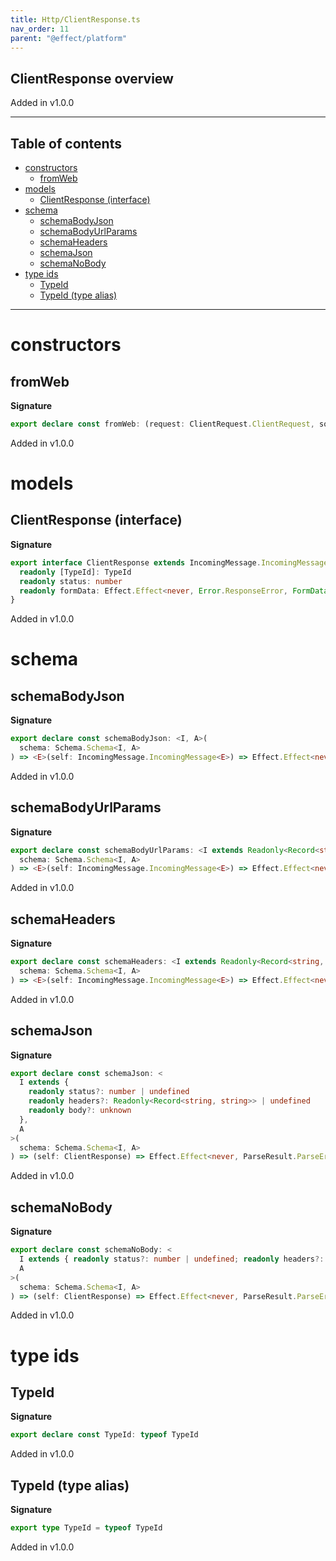 ```yaml
---
title: Http/ClientResponse.ts
nav_order: 11
parent: "@effect/platform"
---
```


## ClientResponse overview

Added in v1.0.0

---

<h2 class="text-delta">Table of contents</h2>

- [constructors](#constructors)
  - [fromWeb](#fromweb)
- [models](#models)
  - [ClientResponse (interface)](#clientresponse-interface)
- [schema](#schema)
  - [schemaBodyJson](#schemabodyjson)
  - [schemaBodyUrlParams](#schemabodyurlparams)
  - [schemaHeaders](#schemaheaders)
  - [schemaJson](#schemajson)
  - [schemaNoBody](#schemanobody)
- [type ids](#type-ids)
  - [TypeId](#typeid)
  - [TypeId (type alias)](#typeid-type-alias)

---

# constructors

## fromWeb

**Signature**

```ts
export declare const fromWeb: (request: ClientRequest.ClientRequest, source: Response) => ClientResponse
```

Added in v1.0.0

# models

## ClientResponse (interface)

**Signature**

```ts
export interface ClientResponse extends IncomingMessage.IncomingMessage<Error.ResponseError> {
  readonly [TypeId]: TypeId
  readonly status: number
  readonly formData: Effect.Effect<never, Error.ResponseError, FormData>
}
```

Added in v1.0.0

# schema

## schemaBodyJson

**Signature**

```ts
export declare const schemaBodyJson: <I, A>(
  schema: Schema.Schema<I, A>
) => <E>(self: IncomingMessage.IncomingMessage<E>) => Effect.Effect<never, ParseResult.ParseError | E, A>
```

Added in v1.0.0

## schemaBodyUrlParams

**Signature**

```ts
export declare const schemaBodyUrlParams: <I extends Readonly<Record<string, string>>, A>(
  schema: Schema.Schema<I, A>
) => <E>(self: IncomingMessage.IncomingMessage<E>) => Effect.Effect<never, ParseResult.ParseError | E, A>
```

Added in v1.0.0

## schemaHeaders

**Signature**

```ts
export declare const schemaHeaders: <I extends Readonly<Record<string, string>>, A>(
  schema: Schema.Schema<I, A>
) => <E>(self: IncomingMessage.IncomingMessage<E>) => Effect.Effect<never, ParseResult.ParseError, A>
```

Added in v1.0.0

## schemaJson

**Signature**

```ts
export declare const schemaJson: <
  I extends {
    readonly status?: number | undefined
    readonly headers?: Readonly<Record<string, string>> | undefined
    readonly body?: unknown
  },
  A
>(
  schema: Schema.Schema<I, A>
) => (self: ClientResponse) => Effect.Effect<never, ParseResult.ParseError | Error.ResponseError, A>
```

Added in v1.0.0

## schemaNoBody

**Signature**

```ts
export declare const schemaNoBody: <
  I extends { readonly status?: number | undefined; readonly headers?: Readonly<Record<string, string>> | undefined },
  A
>(
  schema: Schema.Schema<I, A>
) => (self: ClientResponse) => Effect.Effect<never, ParseResult.ParseError, A>
```

Added in v1.0.0

# type ids

## TypeId

**Signature**

```ts
export declare const TypeId: typeof TypeId
```

Added in v1.0.0

## TypeId (type alias)

**Signature**

```ts
export type TypeId = typeof TypeId
```

Added in v1.0.0
